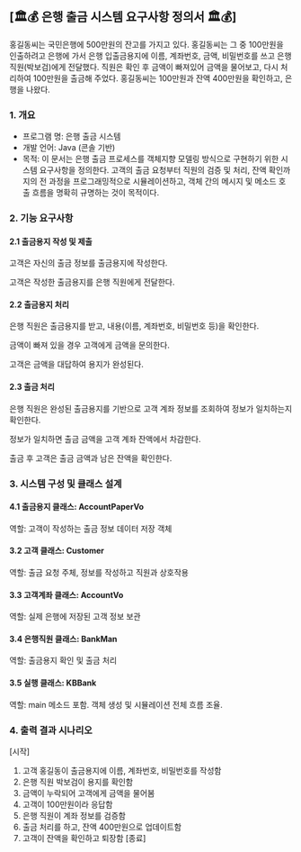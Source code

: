 ## [🏛💰 은행 출금 시스템 요구사항 정의서 🏛💰]

홍길동씨는 국민은행에 500만원의 잔고를 가지고 있다. 홍길동씨는 그 중 100만원을 인출하려고 은행에 가서 은행 입출금용지에 이름, 계좌번호, 금액, 비밀번호를 쓰고 은행직원(박보검)에게 전달했다. 직원은 확인 후 금액이 빠져있어 금액을 물어보고, 다시 처리하여 100만원을 출금해 주었다. 홍길동씨는 100만원과 잔액 400만원을 확인하고, 은행을 나왔다.


### 1. 개요
- 프로그램 명: 은행 출금 시스템
- 개발 언어: Java (콘솔 기반)
- 목적: 이 문서는 은행 출금 프로세스를 객체지향 모델링 방식으로 구현하기 위한 시스템 요구사항을 정의한다. 고객의 출금 요청부터 직원의 검증 및 처리, 잔액 확인까지의 전 과정을 프로그래밍적으로 시뮬레이션하고, 객체 간의 메시지 및 메소드 호출 흐름을 명확히 규명하는 것이 목적이다.

### 2. 기능 요구사항
#### 2.1 출금용지 작성 및 제출
고객은 자신의 출금 정보를 출금용지에 작성한다.

고객은 작성한 출금용지를 은행 직원에게 전달한다.

#### 2.2 출금용지 처리
은행 직원은 출금용지를 받고, 내용(이름, 계좌번호, 비밀번호 등)을 확인한다.

금액이 빠져 있을 경우 고객에게 금액을 문의한다.

고객은 금액을 대답하여 용지가 완성된다.

#### 2.3 출금 처리
은행 직원은 완성된 출금용지를 기반으로 고객 계좌 정보를 조회하여 정보가 일치하는지 확인한다.

정보가 일치하면 출금 금액을 고객 계좌 잔액에서 차감한다.

출금 후 고객은 출금 금액과 남은 잔액을 확인한다.


### 3. 시스템 구성 및 클래스 설계
#### 4.1 출금용지 클래스: AccountPaperVo
역할: 고객이 작성하는 출금 정보 데이터 저장 객체

#### 3.2 고객 클래스: Customer
역할: 출금 요청 주체, 정보를 작성하고 직원과 상호작용

#### 3.3 고객계좌 클래스: AccountVo
역할: 실제 은행에 저장된 고객 정보 보관

#### 3.4 은행직원 클래스: BankMan
역할: 출금용지 확인 및 출금 처리

#### 3.5 실행 클래스: KBBank
역할: main 메소드 포함. 객체 생성 및 시뮬레이션 전체 흐름 조율.


### 4. 출력 결과 시나리오
[시작]
1. 고객 홍길동이 출금용지에 이름, 계좌번호, 비밀번호를 작성함
2. 은행 직원 박보검이 용지를 확인함
3. 금액이 누락되어 고객에게 금액을 물어봄
4. 고객이 100만원이라 응답함
5. 은행 직원이 계좌 정보를 검증함
6. 출금 처리를 하고, 잔액 400만원으로 업데이트함
7. 고객이 잔액을 확인하고 퇴장함
[종료]


